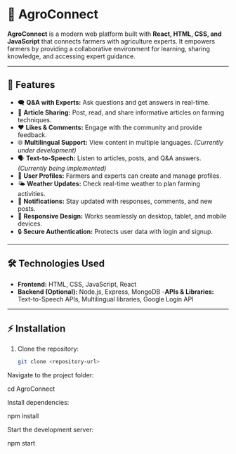 # 🌾 AgroConnect

**AgroConnect** is a modern web platform built with **React, HTML, CSS, and JavaScript** that connects farmers with agriculture experts. It empowers farmers by providing a collaborative environment for learning, sharing knowledge, and accessing expert guidance.

---

## 🚀 Features
- 🗨️ **Q&A with Experts:** Ask questions and get answers in real-time.  
- 📝 **Article Sharing:** Post, read, and share informative articles on farming techniques.  
- ❤️ **Likes & Comments:** Engage with the community and provide feedback.
- 🌐 **Multilingual Support:** View content in multiple languages. *(Currently under development)*  
- 🗣 **Text-to-Speech:** Listen to articles, posts, and Q&A answers. *(Currently being implemented)*  
- 👤 **User Profiles:** Farmers and experts can create and manage profiles.
- 🌤 **Weather Updates:** Check real-time weather to plan farming activities.
- 🔔 **Notifications:** Stay updated with responses, comments, and new posts.
- 📱 **Responsive Design:** Works seamlessly on desktop, tablet, and mobile devices.  
- 🔒 **Secure Authentication:** Protects user data with login and signup.  

---

## 🛠 Technologies Used
- **Frontend:** HTML, CSS, JavaScript, React  
- **Backend (Optional):** Node.js, Express, MongoDB
-**APIs & Libraries:** Text-to-Speech APIs, Multilingual libraries, Google Login API


---

## ⚡ Installation
1. Clone the repository:  
   ```bash
   git clone <repository-url>
Navigate to the project folder:

cd AgroConnect


Install dependencies:

npm install


Start the development server:

npm start
